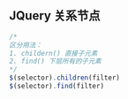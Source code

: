 
## JQuery 关系节点
```js
/*
区分用法：
1. childern() 直接子元素
2. find() 下层所有的子元素
*/
$(selector).children(filter)
$(selector).find(filter)
```